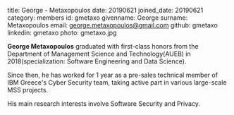 title: George - Metaxopoulos
date: 20190621 
joined_date: 20190621 
category: members 
id: gmetaxo 
givenname: George 
surname: Metaxopoulos 
email: george.metaxopoulos@gmail.com 
github: gmetaxo
linkedin: gmetaxo
photo: gmetaxo.jpg

**George Metaxopoulos** graduated with first-class honors from the Department of Management Science and Technology(AUEB) in 2018(specialization: Software Engineering and Data Science).

Since then, he has worked for 1 year as a pre-sales technical member of IBM Greece's Cyber Security team, taking active part in various large-scale MSS projects.

His main research interests involve Software Security and Privacy.
